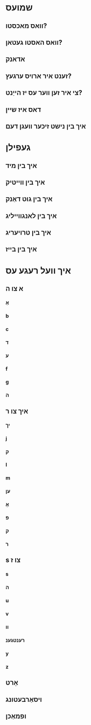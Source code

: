 # שמועס

## וואס מאכסטו?

## וואס האסטו געטאן?

## אדאנק

## זענט איר ארויס ערגעץ?

## צי איר זען ווער עס יז הייַנט?

## דאס איז שיין

## איך בין נישט זיכער וועגן דעם

# געפילן

## איך בין מיד

## איך בין ווייטיק

## איך בין גוט דאַנק

## איך בין לאנגווייליג

## איך בין טרויעריג

## איך בין בייז

# איך וועל רעגע עס <meta data-spell-branch="">

## א צו ה

### אַ

### b

### c

### ד

### ע

### f

### g

### ה

## איך צו ר

### יך

### j

### ק

### l

### m

### ען

### אָ

### פּ

### ק

### ר

## s צו ז

### s

### ה

### u

### v

### וו

### רענטגענ

### y

### z

## אָרט <meta data-spell-letter=" ">

## ויסאַרבעטונג <meta data-spell-finish="">

## ופמאַכן <meta data-spell-delchar="">
